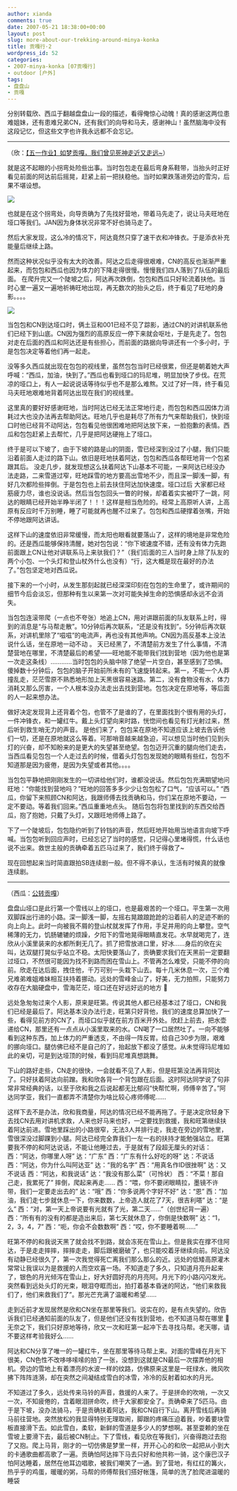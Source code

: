 ```yaml
---
author: xianda
comments: true
date: 2007-05-21 18:38:00+00:00
layout: post
slug: more-about-our-trekking-around-minya-konka
title: 贡嘎行·2
wordpress_id: 52
categories:
- 2007-minya-konka [07贡嘎行]
- outdoor [户外]
tags:
- 盘盘山
- 贡嘎
---
```


分别转载欣、西瓜于翻越盘盘山一段的描述，看得俺惊心动魄！真的感谢这两位患难姐妹，还有患难兄弟CN，还有我们的向导和马夫，感谢神山！虽然脑海中没有这段记忆，但这些文字也许我永远都不会忘记。

* * *

（欣：[【五一作业】如梦贡嘎，我们曾见死神走近又走远~](http://www6.tianya.cn/new/publicforum/Content.asp?idWriter=9777393&Key=831034648&strItem=travel&idArticle=118408&flag=1)）

就是这不起眼的小拐弯处险些出事。当时包包走在最后弯身系鞋带，当抬头时正好看见前面的阿达前后摇晃，赶紧上前一把扶稳他。当时如果跌落进旁边的雪沟，后果不堪设想。

![](http://tkfiles.storage.msn.com/y1p4g3jqV0MUElg3Ozjsy7nw1nSAkfOLqsTPd4JyJ5_MHHdAyPndxxWQc-FfYmKO1c-)

<!-- more -->

也就是在这个拐弯处，向导贡确为了先找好营地，带着马先走了，说让马夫旺地在垭口等我们。JAN因为身体状况非常不好也骑马走了。

然后大家发现，这么冷的情况下，阿达竟然只穿了速干衣和冲锋衣。于是添衣补充能量后继续上路。

然而这种状况似乎没有太大的改善。阿达之后走得很艰难，CN的高反也渐渐严重起来，而包包和西瓜也因为体力的下降走得很慢。慢慢我们四人落到了队伍的最后面。
在爬升完又一个陡坡之后，阿达再次跌倒，包包和西瓜只好轮流着扶他。当时心里一遍又一遍地祈祷旺地出现，再无数次的抬头之后，终于看见了旺地的身影。。。。

![](http://tkfiles.storage.msn.com/y1p4g3jqV0MUEkdC8BbULbAxeMJBt6loQjNY_K1SpnPgAReUh9m8EN_eoLIu5JSVdEK)

当包包和CN到达垭口时，俩土豆和001已经不见了踪影，通过CN的对讲机联系他们已经下到山底。CN因为强烈的高原反应一停下来就会呕吐，于是先走了。包包对走在后面的西瓜和阿达还是有些担心，而前面的路据向导讲还有一个多小时，于是包包决定等着他们再一起走。

没等多久西瓜就出现在包包的视线里，虽然包包当时已经很累，但还是朝着她大声呼喊：“西瓜，加油，快到了。”西瓜也看到垭口的玛尼堆，明显加快了步伐。在荒凉的垭口上，有人一起说说话等待似乎也不是那么难熬。又过了好一阵，终于看见马夫旺地艰难地背着阿达出现在我们的视线里。

这里真的要好好感谢旺地，当时阿达已经无法正常地行走，而包包和西瓜因体力消耗过大也没办法再去帮助阿达。旺地几乎也是耗尽了所有力气来帮助我们，快到垭口时他已经背不动阿达，包包看见他很困难地把阿达放下来，一脸抱歉的表情。西瓜和包包赶紧上去帮忙，几乎是把阿达硬拖上了垭口。

终于是可以下坡了，由于下坡的路是山的阴面，雪已经深到没过了小腿，我们只能沿着前面人走过的路下山。依旧是旺地扶着阿达，包包和西瓜各帮旺地背一个包紧跟其后。
没走几步，就发现想这么扶着阿达下山基本不可能，一来阿达已经没办法走路，二来雪道过窄，旺地踩雪的地方要高出雪地不少，而且深一脚浅一脚，有好几次都险些摔倒。于是包包也上前去扶住阿达加快速度。垭口过后 大家都已经筋疲力尽，谁也没说话。然后当包包回头一瞥的时候，却着着实实被吓了一跳，阿达的眼睛已经开始半睁半闭了！！！这样是相当危险的。经常上高原听人讲，上高原有反应时千万别睡，睡了可能就再也醒不过来了。包包和西瓜硬撑着张嘴，开始不停地跟阿达讲话。

这样下山的速度依旧非常缓慢，而太阳也眼看就要落山了，这样的境地是非常危险的。还是西瓜能够保持清醒，她对包包说：“你下坡速度不错，还有没有体力先跑前面跟上CN让他对讲联系马上来驮我们？”（我们后面的三人当时身上除了队友的两个小包、一个头灯和登山杖外什么也没有）“行，这大概是现在最好的办法了。”包包坚定地对西瓜说。

接下来的一个小时，从发生那刻起就已经深深印刻在包包的生命里了，或许期间的细节今后会淡忘，但那种有生以来第一次对可能失掉生命的恐惧感却永远不会消失。

当包包连滚带爬（一点也不夸张）地追上CN，用对讲跟前面的队友联系上时，得到的消息是“与马帮走散”。10分钟后再次联系，“还是没有找到”。5分钟后再次联系，对讲机里除了“嗞嗞”的电流声，再也没有其他声响。CN因为高反基本上没法说什么话，坐在原地一动不动
。
天已经黑了，不清楚前方发生了什么事情，不清楚营地在哪里，不清楚最后的希望——旺地能不能带我们找到营地（因为他也是第一次走这条线）…………当时包包的头脑中除了绝望一片空白，甚至感到了恐惧。
傻掉数十分钟后，包包的脑子开始前所未有的飞速旋转起来。第一，不能一个人莽撞乱走，茫茫雪原不熟悉地形加上天黑很容易迷路。第二，没有食物没有水，体力消耗又那么厉害，一个人根本没办法走出去找到营地。包包决定在原地等，等后面的人一起来想办法。

做好决定发现背上还背着个包，也管不了是谁的了，在里面找到个很有用的头灯，一件冲锋衣，和一罐红牛。戴上头灯望向来时路，恍惚间也看见有灯光射过来，然后听到救生哨无力的声音。
是他们来了，包包呆在原地不知道应该上坡去告诉他们一切，还是在原地就这么等着。可那哨音越来越急迫，可以想见当时他们见到头灯的兴奋，却不知盼来的是更大的失望甚至绝望。包包迈开沉重的腿向他们走去，当西瓜看见包包一个人走过去的时候，借着头灯包包发现她的眼睛有些红，包包不知道那是因为疲倦，是因为失望或者其他。。。。

当包包平静地把刚刚发生的一切讲给他们时，谁都没说话。然后包包充满期望地问旺地：“你能找到营地吗？”旺地的回答多多少少让包包松了口气，“应该可以。” “西瓜，你留下来照顾CN和阿达，我跟师傅去找贡确和马，你们呆在原地不要动，一定不要动。等着我们回来。”西瓜重重地点头。 随后包包将包里找到的东西交给西瓜，抱了抱她，只戴了头灯，又跟旺地师傅上路了。

下了一个陡坡后，包包隐约听到了铃铛的声音，然后旺地开始用当地语言向坡下呼喊。当包包听到回应声时，已经忘记了当时的感觉，只记得心里堵得慌，什么话也说不出来。救世主般的贡确牵着五匹马过来了，我们终于得救了~

现在回想起来当时简直跟拍SB连续剧一般。但不得不承认，生活有时候真的就像连续剧。

* * *

（西瓜：[公转贡嘎](http://flowwind1980.spaces.live.com/Blog/cns!FAE3AF8672CA2B99!174.entry?owner=1)）

盘盘山垭口是此行第一个雪线以上的垭口，也是最艰苦的一个垭口。平生第一次用双脚踩出行进的小路。深一脚浅一脚，左摇右晃踉踉跄跄的沿着前人的足迹不断的向上向上。此时一向被我不屑的登山杖就发挥了作用，手足并用的向上攀登。空气稀薄的无力，饥肠辘辘的烦躁，夕阳下的雪地晃得眼睛直发花。水早就喝完了，连欣从小溪里装来的水都所剩无几了。抓了把雪放进口里，好冰……身后的欣在尖叫，达双腿打晃似乎站立不稳。太阳快要落山了，贡确要求我们在天黑前一定要翻过垭口，不然很可能因为找不到路而困在雪山上。不管再怎么难受，只能不停的向前。欣走在达后面，拽住他，千万可别一头栽下山去。每十几米休息一次，三个难兄难弟难姐难妹相互扶持着挪动。远处的雪峰金山了，好美，无力拍照，只能努力收存在大脑硬盘中，雪海茫茫，垭口还在好远好远的地方 

远处急匆匆过来个人影，原来是旺第。传说其他人都已经基本过了垭口，CN和我们已经是最后了。阿达基本没办法行走，旺第只好背他，我们的速度总算加快了一些，看得见前方的CN了，而垭口似乎就在前方百米开外处。欣赶上前去，把水壶递给CN，那里还有一点点从小溪里取来的水。CN喝了一口居然吐了。一向不能够看到这种东西，加上体力的严重透支，不由得一阵反胃。给自己30步为限，艰难的挪向垭口。腿仿佛已经不是自己的了，抬起放下都没了感觉。从未觉得玛尼堆如此的亲切，可是到达垭顶的时候，看到玛尼堆真想跳舞。

下山的路好走些，CN走的很快，一会就看不见了人影，但是旺第没法再背阿达了。只好扶着阿达向前蹭。我和欣各背一个背包跟在后面。这时阿达同学说了句非常非常经典的话，以至于欣和我之后说起都无比郁闷“快帮忙啊，师傅辛苦了。”阿达同学亚，我们一直都弄不清楚你为啥比较心疼师傅呢……

这样下去不是办法，欣和我商量，阿达的情况已经不能再拖了。于是决定欣轻身下去找CN去用对讲机求救，人来也好马来也好，一定要找到救援，我和旺第继续扶着阿达前进。雪地里踩出的小路很窄，无法3人并排行走，我走在旁边的雪地里，雪很深没过脚踝到小腿。阿达已经完全靠我们一左一右的扶持才能勉强站立。旺第要我不停的和阿达说话，不能让他睡过去，于是就有了段超无厘头的对话：
西：“阿达，你哪里人呀”
达：“广东”
西：“广东有什么好吃的呀”
达：不说话
西：“阿达，你为什么叫阿达亚”
达：“我的名字”
西：“用真名作ID很挫啊”
达：又不说话
西：“阿达，和我说话”
达：“我没有那么菜”（可怜状）
西：“不菜！那自己走，我累死了”
摔倒，爬起来再走……
西：“喂，你不要闭眼睛拉，墨镜不许带，我们一定要走出去的”
达：“哦”
西：“你多说两个字好不好”
达：“恩”
西：“加油，我们走七步就休息一下，你来数数，上帝造人就花了7天，很吉利嗒”
达：“是么”
西：“对，第一天上帝说要有光就有了光，第二天……”（创世纪背一遍）
西：“所有有的没有的都是造出来后，第七天就休息了，你倒是快数啊”
达：“1，2，3，4，7”
西：“呃，你会不会数数啊”
西：“哎，你不要睡着啊……”

旺第不停的和我说天黑了就会找不到路，就会冻死在雪山上。但是我实在撑不住阿达，于是走走摔摔，摔摔走走，脚后跟被磨破了，也只能咬着牙继续向前。阿达没有动静已经很久了，第一次我觉得死亡离我们那么那么的近。远处的低矮高原灌木常常让我误以为是救援的人而空欢喜一场。不知道走了多久，只知道月亮升起来了，银色的月光倾泻在雪山上，好大好圆好亮的月亮阿。月光下的小路闪闪发光。突然看到远处头灯的光束，眼泪夺眶而出，拍打着基本昏迷的阿达，“他们来救我们了，他们来救我们了”。那光芒充满了温暖和希望……

走到近前才发现居然是欣和CN坐在那里等我们。说实在的，是有点失望的。欣告诉我们已经通知前面的队友了，但是他们还没有找到营地，也不知道马帮在哪里  无奈之下，我们只好原地等待，欣又一次和旺第一起冲下去寻找马帮。老天哪，请不要这样考验我好么……

阿达和CN分享了唯一的一罐红牛，坐在那里等待马帮上来。对面的雪峰在月光下很美，CN色性不改哆哆嗦嗦的拍了一张，没想到这就是CN最后一次摆弄他的相机。旁边的雪地上有着漂亮的水波一样的纹路，仿佛原来这里是一旺绿水，微风吹拂下阵阵涟漪，却在突然之间凝结成雪白的冰雪，冷冷的反射着如水的月光。

不知道过了多久，远处传来马铃的声音，救援的人来了。于是拼命的吹哨，一次又一次，不知疲倦的，含着眼泪拼命吹，终于大家都安全了。贡确牵来了5匹马。由于是下坡，没办法骑马，于是贡确扶着阿达，我和CN自行下山。离开雪线后再骑马前往营地。突然放松的我显得特别无理取闹，脚跟的疼痛压迫着我，吵着要块雪板直接滑下去。如此雪白，柔软，新鲜的雪道是多少人的梦想啊。甚至耍赖的坐在雪坡上要滑下去，最后被CN制止。下了雪线，看见欣在等我们，兴奋得跑过去抱了又抱。爬上马背，刚才的一切仿佛是梦里一样，开开心心的和欣一起把从小到大的卡通歌曲都高歌了一遍。贡确怕阿达摔下马去只好和他共称一骑，这个康巴汉子怕阿达睡着，居然在他耳边唱歌，被我们嘲笑了一通。到了营地，有红红的篝火，热乎乎的鸡蛋，暖暖的粥，马帮的师傅帮我们搭好帐篷，简单的洗了脸爬进温暖的睡袋
